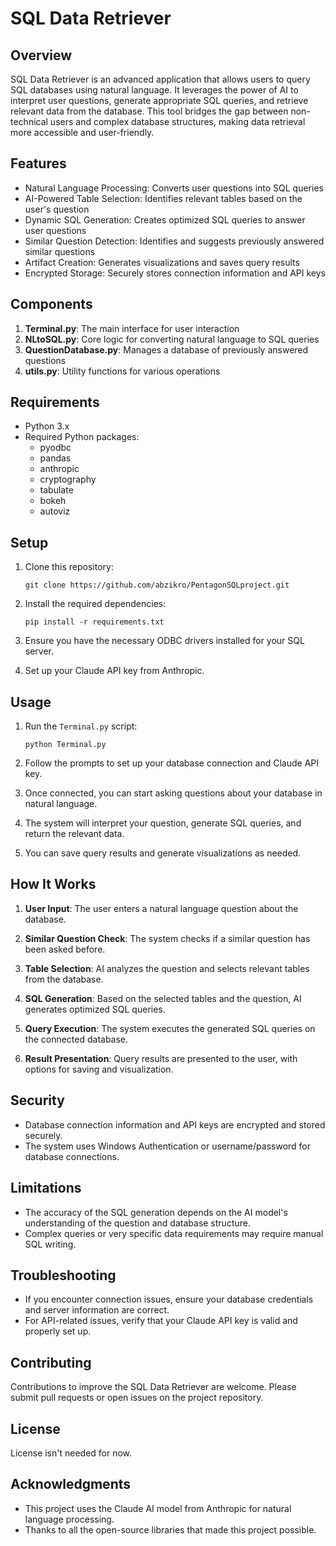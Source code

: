 # SQL Data Retriever

## Overview

SQL Data Retriever is an advanced application that allows users to query SQL databases using natural language. It leverages the power of AI to interpret user questions, generate appropriate SQL queries, and retrieve relevant data from the database. This tool bridges the gap between non-technical users and complex database structures, making data retrieval more accessible and user-friendly.

## Features

- Natural Language Processing: Converts user questions into SQL queries
- AI-Powered Table Selection: Identifies relevant tables based on the user's question
- Dynamic SQL Generation: Creates optimized SQL queries to answer user questions
- Similar Question Detection: Identifies and suggests previously answered similar questions
- Artifact Creation: Generates visualizations and saves query results
- Encrypted Storage: Securely stores connection information and API keys

## Components

1. **Terminal.py**: The main interface for user interaction
2. **NLtoSQL.py**: Core logic for converting natural language to SQL queries
3. **QuestionDatabase.py**: Manages a database of previously answered questions
4. **utils.py**: Utility functions for various operations

## Requirements

- Python 3.x
- Required Python packages: 
  - pyodbc
  - pandas
  - anthropic
  - cryptography
  - tabulate
  - bokeh
  - autoviz

## Setup

1. Clone this repository:
   ```
   git clone https://github.com/abzikro/PentagonSQLproject.git
   ```
2. Install the required dependencies:
   ```
   pip install -r requirements.txt

3. Ensure you have the necessary ODBC drivers installed for your SQL server.

4. Set up your Claude API key from Anthropic.

## Usage

1. Run the `Terminal.py` script:
   ```
   python Terminal.py
   ```

2. Follow the prompts to set up your database connection and Claude API key.

3. Once connected, you can start asking questions about your database in natural language.

4. The system will interpret your question, generate SQL queries, and return the relevant data.

5. You can save query results and generate visualizations as needed.

## How It Works

1. **User Input**: The user enters a natural language question about the database.

2. **Similar Question Check**: The system checks if a similar question has been asked before.

3. **Table Selection**: AI analyzes the question and selects relevant tables from the database.

4. **SQL Generation**: Based on the selected tables and the question, AI generates optimized SQL queries.

5. **Query Execution**: The system executes the generated SQL queries on the connected database.

6. **Result Presentation**: Query results are presented to the user, with options for saving and visualization.

## Security

- Database connection information and API keys are encrypted and stored securely.
- The system uses Windows Authentication or username/password for database connections.

## Limitations

- The accuracy of the SQL generation depends on the AI model's understanding of the question and database structure.
- Complex queries or very specific data requirements may require manual SQL writing.

## Troubleshooting

- If you encounter connection issues, ensure your database credentials and server information are correct.
- For API-related issues, verify that your Claude API key is valid and properly set up.

## Contributing

Contributions to improve the SQL Data Retriever are welcome. Please submit pull requests or open issues on the project repository.

## License

License isn't needed for now.

## Acknowledgments

- This project uses the Claude AI model from Anthropic for natural language processing.
- Thanks to all the open-source libraries that made this project possible.
